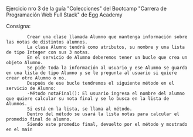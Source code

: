 Ejercicio nro 3 de la guía "Colecciones" del Bootcamp "Carrera de Programación Web Full Stack" de Egg Academy

Consigna:

			Crear una clase llamada Alumno que mantenga información sobre las notas de distintos alumnos.
			La clase Alumno tendrá como atributos, su nombre y una lista de tipo Integer con sus 3 notas.
			En el servicio de Alumno deberemos tener un bucle que crea un objeto Alumno.
			Se pide toda la información al usuario y ese Alumno se guarda en una lista de tipo Alumno y se le pregunta al usuario si quiere crear otro Alumno o no.
			Después de ese bucle tendremos el siguiente método en el servicio de Alumno:
			-Método notaFinal(): El usuario ingresa el nombre del alumno que quiere calcular su nota final y se lo busca en la lista de Alumnos.
			Si está en la lista, se llama al método.
			Dentro del método se usará la lista notas para calcular el promedio final de alumno.
			Siendo este promedio final, devuelto por el método y mostrado en el main
